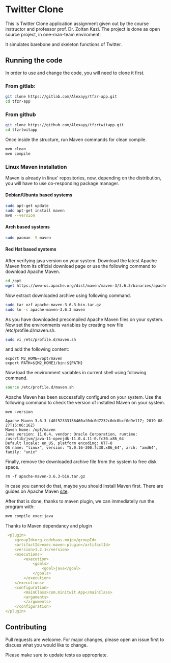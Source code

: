 # Twitter Clone

This is Twitter Clone application assignment given out by the course instructor and professor prof. Dr. Zoltan Kazi.
The project is done as open source project, in one-man-team enviroment.

It simulates barebone and skeleton functions of Twitter.

## Running the code
In order to use and change the code, you will need to clone it first.

### From gitlab:
```bash
git clone https://gitlab.com/Alexayy/tfzr-app.git
cd tfzr-app
```

### From github
```bash
git clone https://github.com/Alexayy/tfzrtwitapp.git
cd tfzrtwitapp
```

Once inside the structure, run Maven commands for clean compile.
```bash
mvn clean
mvn compile
```

### Linux Maven installation
Maven is already in linux' repositories, now, depending on the distribution, you will have to use co-responding package manager.

#### Debian/Ubuntu based systems
```bash
sudo apt-get update
sudo apt-get install maven
mvn --version
```

#### Arch based systems
```bash 
sudo pacman -S maven
```

#### Red Hat based systems
After verifying java version on your system. Download the latest Apache Maven from its official download page or use the following command to download Apache Maven.
```bash
cd /opt
wget https://www-us.apache.org/dist/maven/maven-3/3.6.3/binaries/apache-maven-3.6.3-bin.tar.gz
```

Now extract downloaded archive using following command.
```bash 
sudo tar xzf apache-maven-3.6.3-bin.tar.gz
sudo ln -s apache-maven-3.6.3 maven
```

As you have downloaded precompiled Apache Maven files on your system. Now set the environments variables by creating new file /etc/profile.d/maven.sh.
```bash 
sudo vi /etc/profile.d/maven.sh
```

and add the following content:
```shell script
export M2_HOME=/opt/maven
export PATH=${M2_HOME}/bin:${PATH}
```

Now load the environment variables in current shell using following command.
```bash 
source /etc/profile.d/maven.sh
```

Apache Maven has been successfully configured on your system. Use the following command to check the version of installed Maven on your system.
```shell script
mvn -version

Apache Maven 3.6.3 (40f52333136460af0dc0d7232c0dc0bcf0d9e117; 2019-08-27T15:06:16Z)
Maven home: /opt/maven
Java version: 11.0.4, vendor: Oracle Corporation, runtime: /usr/lib/jvm/java-11-openjdk-11.0.4.11-0.fc30.x86_64
Default locale: en_US, platform encoding: UTF-8
OS name: "linux", version: "5.0.16-300.fc30.x86_64", arch: "amd64", family: "unix"
```

Finally, remove the downloaded archive file from the system to free disk space.
```
rm -f apache-maven-3.6.3-bin.tar.gz
```

In case you cannot do that, maybe you should install Maven first. There are guides on Apache Maven [site](https://maven.apache.org/).

After that is done, thanks to maven plugin, we can immediatelly run the program with:

```bash
mvn compile exec:java
```

Thanks to Maven dependancy and plugin
```yaml
 <plugin>
    <groupId>org.codehaus.mojo</groupId>
    <artifactId>exec-maven-plugin</artifactId>
    <version>1.2.1</version>
    <executions>
        <execution>
            <goals>
                <goal>java</goal>
            </goals>
        </execution>
    </executions>
    <configuration>
        <mainClass>com.minitwit.App</mainClass>
        <arguments>
        </arguments>
    </configuration>
</plugin>
```

## Contributing
Pull requests are welcome. For major changes, please open an issue first to discuss what you would like to change.

Please make sure to update tests as appropriate.